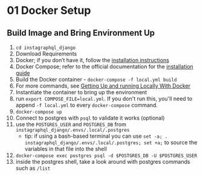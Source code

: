 # 01 Docker Setup

## Build Image and Bring Environment Up
1. `cd instagraphql_django`
2. Download Requirements
  1. Docker; if you don’t have it, follow the [installation instructions](https://docs.docker.com/install/#supported-platforms)
  2. Docker Compose; refer to the official documentation for the [installation guide](https://docs.docker.com/compose/install/)
3. Build the Docker container - `docker-compose -f local.yml build`
  1. For more commands, see [Getting Up and running Locally With Docker](https://cookiecutter-django.readthedocs.io/en/latest/developing-locally-docker.html)
4. Instantiate the container to bring up the environment
  1. run `export COMPOSE_FILE=local.yml`. If you don't run this, you'll need to append `-f local.yml` to every `docker-compose` command.
  2. `docker-compose up`
5. Connect to postgres with `psql` to validate it works (optional)
  1. use the `POSTGRES_USER` and `POSTGRES_DB` from `instagraphql_django/.envs/.local/.postgres`
     * tip: if using a bash-based terminal you can use 
       `set -a; . instagraphql_django/.envs/.local/.postgres; set +a;` to source the variables 
       in that file into the shell
  2. `docker-compose exec postgres psql -d $POSTGRES_DB -U $POSTGRES_USER`
  3. inside the postgres shell, take a look around with postgres commands such as `/list`

